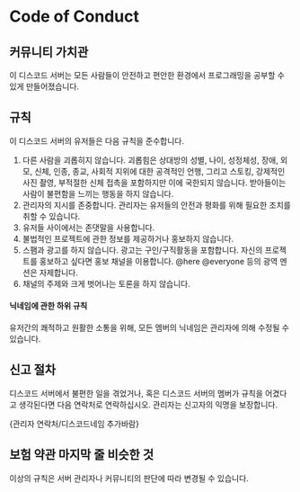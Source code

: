 # Code of Conduct

## 커뮤니티 가치관
이 디스코드 서버는 모든 사람들이 안전하고 편안한 환경에서 프로그래밍을 공부할 수 있게 만들어졌습니다.

## 규칙
이 디스코드 서버의 유저들은 다음 규칙을 준수합니다.
1. 다른 사람을 괴롭히지 않습니다.
괴롭힘은 상대방의 성별, 나이, 성정체성, 장애, 외모, 신체, 인종, 종교, 사회적 지위에 대한 공격적인 언행,
그리고 스토킹, 강제적인 사진 촬영, 부적절한 신체 접촉을 포함하지만 이에 국한되지 않습니다.
받아들이는 사람이 불편함을 느끼는 행동을 하지 않습니다.
2. 관리자의 지시를 존중합니다. 관리자는 유저들의 안전과 평화를 위해 필요한 조치를 취할 수 있습니다.
3. 유저들 사이에서는 존댓말을 사용합니다.
4. 불법적인 프로젝트에 관한 정보를 제공하거나 홍보하지 않습니다.
5. 스팸과 광고를 하지 않습니다. 광고는 구인/구직활동을 포함합니다. 자신의 프로젝트를 홍보하고 싶다면 홍보 채널을 이용합니다.
@here @everyone 등의 광역 멘션은 자제합니다.
6. 채널의 주제와 크게 벗어나는 토론을 하지 않습니다.
#### 닉네임에 관한 하위 규칙
유저간의 쾌적하고 원활한 소통을 위해, 모든 멤버의 닉네임은 관리자에 의해 수정될 수 있습니다.

## 신고 절차
디스코드 서버에서 불편한 일을 겪었거나, 혹은 디스코드 서버의 멤버가 규칙을 어겼다고 생각된다면 다음 연락처로 연락하십시오. 관리자는 신고자의 익명을 보장합니다.

{관리자 연락처/디스코드네임 추가바람}

## 보험 약관 마지막 줄 비슷한 것
이상의 규칙은 서버 관리자나 커뮤니티의 판단에 따라 변경될 수 있습니다.
